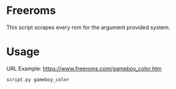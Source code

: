 # Freeroms
This script scrapes every rom for the argument provided system.

# Usage
URL Example: https://www.freeroms.com/gameboy_color.htm

	script.py gameboy_color
